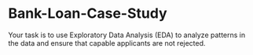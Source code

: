 # Bank-Loan-Case-Study
 Your task is to use Exploratory Data Analysis (EDA) to analyze patterns in the data and ensure that capable applicants are not rejected.
